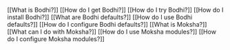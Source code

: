[[What is Bodhi?]]
[[How do I get Bodhi?]]
[[How do I try Bodhi?]]
[[How do I install Bodhi?]]
[[What are Bodhi defaults?]]
[[How do I use Bodhi defaults?]]
[[How do I configure Bodhi defaults?]]
[[What is Moksha?]]
[[What can I do with Moksha?]]
[[How do I use Moksha modules?]]
[[How do I configure Moksha modules?]]
